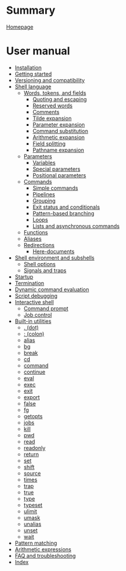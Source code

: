 # Summary

<!-- Disable linting rules that conflict with the mdBook summary format. -->
<!-- markdownlint-disable MD025 MD042 -->

[Homepage](README.md)

# User manual

- [Installation](installation.md)
- [Getting started](getting_started.md)
- [Versioning and compatibility]() <!-- POSIX conformance -->
- [Shell language](language/README.md)
    - [Words, tokens, and fields](language/words/README.md)
        - [Quoting and escaping](language/words/quoting.md)
        - [Reserved words](language/words/keywords.md)
        - [Comments](language/words/comments.md)
        - [Tilde expansion](language/words/tilde.md)
        - [Parameter expansion](language/words/parameters.md)
        - [Command substitution](language/words/command_substitution.md)
        - [Arithmetic expansion](language/words/arithmetic.md) <!-- TODO: Brace expansion -->
        - [Field splitting](language/words/field_splitting.md)
        - [Pathname expansion](language/words/globbing.md)
    - [Parameters](language/parameters/README.md)
        - [Variables](language/parameters/variables.md)
        - [Special parameters](language/parameters/special.md)
        - [Positional parameters](language/parameters/positional.md)
    - [Commands](language/commands/README.md)
        - [Simple commands](language/commands/simple.md)
        - [Pipelines](language/commands/pipelines.md)
        - [Grouping](language/commands/grouping.md)
        - [Exit status and conditionals](language/commands/exit_status.md)
        - [Pattern-based branching](language/commands/case.md)
        - [Loops](language/commands/loops.md)
        - [Lists and asynchronous commands](language/commands/lists.md)
    - [Functions](language/functions.md)
    - [Aliases](language/aliases.md)
    - [Redirections](language/redirections/README.md)
        - [Here-documents](language/redirections/here_documents.md)
- [Shell environment and subshells](environment/README.md)
    - [Shell options](environment/options.md)
    - [Signals and traps](environment/traps.md)
- [Startup](startup.md)
- [Termination](termination.md)
- [Dynamic command evaluation](dynamic_evaluation.md)
- [Script debugging](debugging.md)
- [Interactive shell](interactive/README.md)
    - [Command prompt](interactive/prompt.md)
    - [Job control](interactive/job_control.md)
- [Built-in utilities](builtins/README.md)
    - [. (dot)]()
    - [: (colon)]()
    - [alias](builtins/alias.md)
    - [bg](builtins/bg.md)
    - [break]()
    - [cd]()
    - [command]()
    - [continue]()
    - [eval]()
    - [exec]()
    - [exit]()
    - [export]()
    - [false]()
    - [fg]()
    - [getopts]()
    - [jobs]()
    - [kill]()
    - [pwd]()
    - [read]()
    - [readonly]()
    - [return]()
    - [set]()
    - [shift]()
    - [source]()
    - [times]()
    - [trap]()
    - [true]()
    - [type]()
    - [typeset]()
    - [ulimit]()
    - [umask]()
    - [unalias]()
    - [unset]()
    - [wait]()
- [Pattern matching](patterns.md)
- [Arithmetic expressions](arithmetic.md)
- [FAQ and troubleshooting]()
- [Index]()
